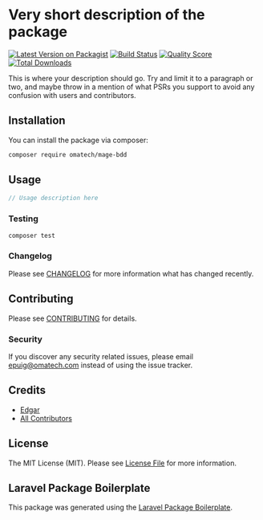 # Very short description of the package

[![Latest Version on Packagist](https://img.shields.io/packagist/v/omatech/mage-bdd.svg?style=flat-square)](https://packagist.org/packages/omatech/mage-bdd)
[![Build Status](https://img.shields.io/travis/omatech/mage-bdd/master.svg?style=flat-square)](https://travis-ci.org/omatech/mage-bdd)
[![Quality Score](https://img.shields.io/scrutinizer/g/omatech/mage-bdd.svg?style=flat-square)](https://scrutinizer-ci.com/g/omatech/mage-bdd)
[![Total Downloads](https://img.shields.io/packagist/dt/omatech/mage-bdd.svg?style=flat-square)](https://packagist.org/packages/omatech/mage-bdd)

This is where your description should go. Try and limit it to a paragraph or two, and maybe throw in a mention of what PSRs you support to avoid any confusion with users and contributors.

## Installation

You can install the package via composer:

```bash
composer require omatech/mage-bdd
```

## Usage

``` php
// Usage description here
```

### Testing

``` bash
composer test
```

### Changelog

Please see [CHANGELOG](CHANGELOG.md) for more information what has changed recently.

## Contributing

Please see [CONTRIBUTING](CONTRIBUTING.md) for details.

### Security

If you discover any security related issues, please email epuig@omatech.com instead of using the issue tracker.

## Credits

- [Edgar](https://github.com/omatech)
- [All Contributors](../../contributors)

## License

The MIT License (MIT). Please see [License File](LICENSE.md) for more information.

## Laravel Package Boilerplate

This package was generated using the [Laravel Package Boilerplate](https://laravelpackageboilerplate.com).